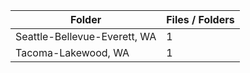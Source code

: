 | Folder                       |   Files / Folders |
|------------------------------|-------------------|
| Seattle-Bellevue-Everett, WA |                 1 |
| Tacoma-Lakewood, WA          |                 1 |